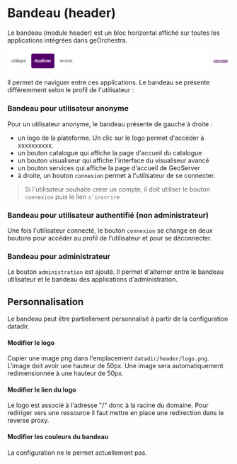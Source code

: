 # Bandeau \(header\)

Le bandeau \(module header\) est un bloc horizontal affiché sur toutes les applications intégrées dans geOrchestra.

![](/assets/index.png)

Il permet de naviguer entre ces applications. Le bandeau se présente différemment selon le profil de l'utilisateur :

### Bandeau pour utilisateur anonyme

Pour un utilisateur anonyme, le bandeau présente de gauche à droite :

* un logo de la plateforme. Un clic sur le logo permet d'accéder à xxxxxxxxxx.
* un bouton catalogue qui affiche la page d'accueil du catalogue
* un bouton visualiseur qui affiche l'interface du visualiseur avancé
* un bouton services qui affiche la page d'accueil de GeoServer
* à droite, un bouton `connexion` permet à l'utilisateur de se connecter.

> Si l'utilisateur souhaite créer un compte, il doit utiliser le bouton `connexion` puis le lien `s'inscrire`

### Bandeau pour utilisateur authentifié \(non administrateur\)

Une fois l'utilisateur connecté, le bouton `connexion` se change en deux boutons pour accéder au profil de l'utilisateur et pour se déconnecter.

### Bandeau pour administrateur

Le bouton `administration` est ajouté. Il permet d'alterner entre le bandeau utilisateur et le bandeau  des applications d'administration.

## Personnalisation

Le bandeau peut être partiellement personnalisé à partir de la configuration datadir.

#### Modifier le logo

Copier une image png dans l'emplacement `datadir/header/logo.png`. L'image doit avoir une hauteur de 50px. Une image sera automatiquement redimensionnée à une hauteur de 50px.

#### Modifier le lien du logo

Le logo est associé à l'adresse "/" donc à la racine du domaine. Pour rediriger vers une ressource il faut mettre en place une redirection dans le reverse proxy.

#### Modifier les couleurs du bandeau

La configuration ne le permet actuellement pas.

